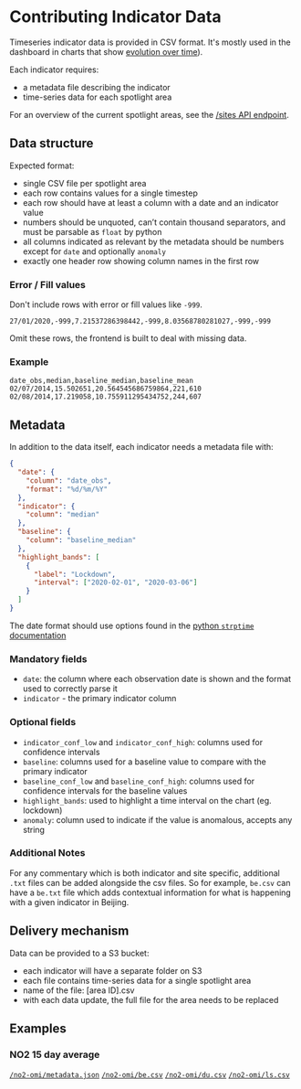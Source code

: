 # Contributing Indicator Data
Timeseries indicator data is provided in CSV format. It's mostly used in the dashboard in charts that show [evolution over time](./data-usage.md)).

Each indicator requires:

- a metadata file describing the indicator
- time-series data for each spotlight area

For an overview of the current spotlight areas, see the [/sites API endpoint](https://8ib71h0627.execute-api.us-east-1.amazonaws.com/v1/sites).

## Data structure
Expected format:

- single CSV file per spotlight area
- each row contains values for a single timestep
- each row should have at least a column with a date and an indicator value
- numbers should be unquoted, can’t contain thousand separators, and must be parsable as `float` by python
- all columns indicated as relevant by the metadata should be numbers except for `date` and optionally `anomaly`
- exactly one header row showing column names in the first row

### Error / Fill values
Don't include rows with error or fill values like `-999`.

```
27/01/2020,-999,7.21537286398442,-999,8.03568780281027,-999,-999
```

Omit these rows, the frontend is built to deal with missing data.

### Example

``` csv
date_obs,median,baseline_median,baseline_mean
02/07/2014,15.502651,20.564545686759864,221,610
02/08/2014,17.219058,10.755911295434752,244,607
```

## Metadata
In addition to the data itself, each indicator needs a metadata file with:

``` json
{
  "date": {
    "column": "date_obs",
    "format": "%d/%m/%Y"
  },
  "indicator": {
    "column": "median"
  },
  "baseline": {
    "column": "baseline_median"
  },
  "highlight_bands": [
    {
      "label": "Lockdown",
      "interval": ["2020-02-01", "2020-03-06"]
    }
  ]
}
```

The date format should use options found in the [python `strptime` documentation](https://docs.python.org/3.7/library/datetime.html#strftime-and-strptime-behavior)

### Mandatory fields

- `date`: the column where each observation date is shown and the format used to correctly parse it
- `indicator` - the primary indicator column

### Optional fields

- `indicator_conf_low` and `indicator_conf_high`: columns used for confidence intervals
- `baseline`: columns used for a baseline value to compare with the primary indicator
- `baseline_conf_low` and `baseline_conf_high`: columns used for confidence intervals for the baseline values
- `highlight_bands`: used to highlight a time interval on the chart (eg. lockdown)
- `anomaly`: column used to indicate if the value is anomalous, accepts any string

### Additional Notes

For any commentary which is both indicator and site specific, additional `.txt` files can be added alongside the csv files. So for example, `be.csv` can have a `be.txt` file which adds contextual information for what is happening with a given indicator in Beijing.

## Delivery mechanism
Data can be provided to a S3 bucket:

- each indicator will have a separate folder on S3
- each file contains time-series data for a single spotlight area
- name of the file: [area ID].csv
- with each data update, the full file for the area needs to be replaced

## Examples

### NO2 15 day average

[`/no2-omi/metadata.json`](https://covid-eo-example.s3.amazonaws.com/no2-omi/metadata.json)
[`/no2-omi/be.csv`](https://covid-eo-example.s3.amazonaws.com/no2-omi/be.csv)
[`/no2-omi/du.csv`](https://covid-eo-example.s3.amazonaws.com/no2-omi/du.csv)
[`/no2-omi/ls.csv`](https://covid-eo-example.s3.amazonaws.com/no2-omi/ls.csv)
